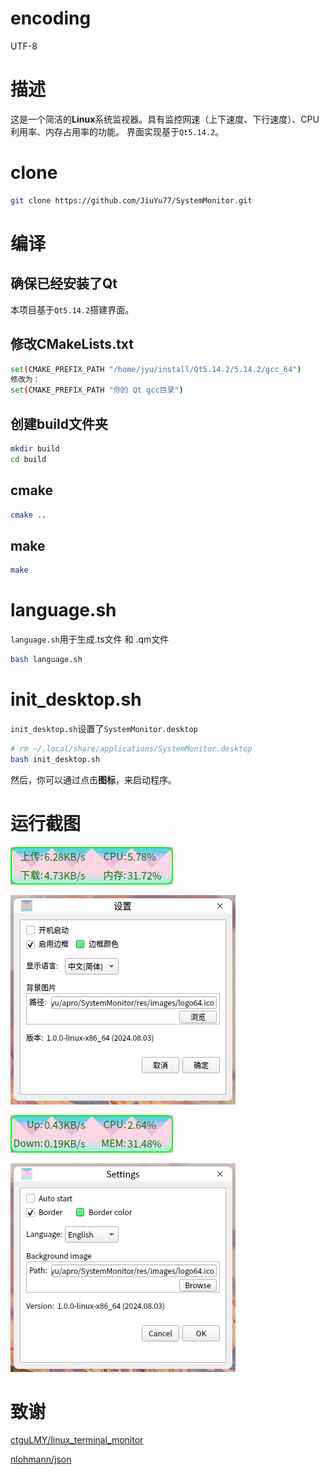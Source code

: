# encoding
UTF-8

# 描述
这是一个简洁的**Linux**系统监视器。具有监控网速（上下速度、下行速度）、CPU利用率、内存占用率的功能。
界面实现基于`Qt5.14.2`。

# clone
```bash
git clone https://github.com/JiuYu77/SystemMonitor.git
```

# 编译
## 确保已经安装了Qt
本项目基于`Qt5.14.2`搭建界面。

## 修改CMakeLists.txt
```bash
set(CMAKE_PREFIX_PATH "/home/jyu/install/Qt5.14.2/5.14.2/gcc_64")
修改为：
set(CMAKE_PREFIX_PATH "你的 Qt gcc目录")
```

## 创建build文件夹
```bash
mkdir build
cd build
```

## cmake
```bash
cmake ..
```

## make
```bash
make
```

# language.sh
`language.sh`用于生成.ts文件 和 .qm文件
```bash
bash language.sh
```

# init_desktop.sh
`init_desktop.sh`设置了`SystemMonitor.desktop`
```bash
# rm ~/.local/share/applications/SystemMonitor.desktop
bash init_desktop.sh
```
然后，你可以通过点击**图标**，来启动程序。

# 运行截图
![](res/images/readme_01.png)

![](res/images/readme_02.png)

![](res/images/readme_03_English.png)

![](res/images/readme_04_English.png)

# 致谢
[ctguLMY/linux_terminal_monitor](https://github.com/ctguLMY/linux_terminal_monitor)

[nlohmann/json](https://github.com/nlohmann/json)
